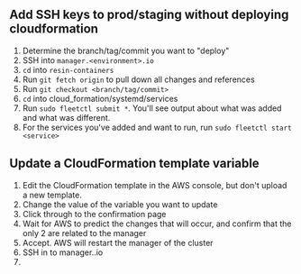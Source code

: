 ## Add SSH keys to prod/staging without deploying cloudformation

1. Determine the branch/tag/commit you want to "deploy"
2. SSH into `manager.<environment>.io`
3. `cd` into `resin-containers`
4. Run `git fetch origin` to pull down all changes and references
5. Run `git checkout <branch/tag/commit>`
6. `cd` into cloud_formation/systemd/services
7. Run `sudo fleetctl submit *`. You'll see output about what was added and what was different.
8. For the services you've added and want to run, run `sudo fleetctl start <service>`

## Update a CloudFormation template variable

1. Edit the CloudFormation template in the AWS console, but don't upload a new template.
2. Change the value of the variable you want to update
3. Click through to the confirmation page
4. Wait for AWS to predict the changes that will occur, and confirm that the only 2 are related to the manager
5. Accept. AWS will restart the manager of the cluster
6. SSH in to manager.<env>.io
7. 